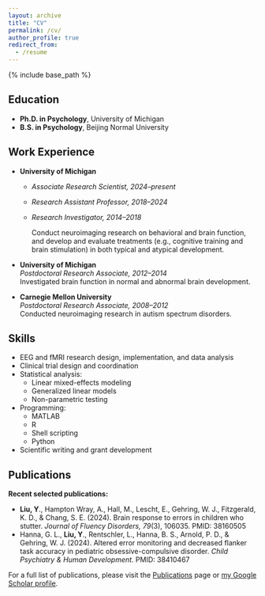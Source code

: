 ```yaml
---
layout: archive
title: "CV"
permalink: /cv/
author_profile: true
redirect_from:
  - /resume
---
```


{% include base_path %}

## Education

- **Ph.D. in Psychology**, University of Michigan  
- **B.S. in Psychology**, Beijing Normal University

## Work Experience

- **University of Michigan**
  - _Associate Research Scientist, 2024–present_ 
  - _Research Assistant Professor, 2018–2024_	
  - _Research Investigator, 2014–2018_

    Conduct neuroimaging research on behavioral and brain function, and develop and evaluate treatments (e.g., cognitive training and brain stimulation) in both typical and atypical development.

- **University of Michigan**  
  _Postdoctoral Research Associate, 2012–2014_  
  Investigated brain function in normal and abnormal brain development.

- **Carnegie Mellon University**  
  _Postdoctoral Research Associate, 2008–2012_  
  Conducted neuroimaging research in autism spectrum disorders.

## Skills

- EEG and fMRI research design, implementation, and data analysis
- Clinical trial design and coordination
- Statistical analysis:
  - Linear mixed-effects modeling
  - Generalized linear models
  - Non-parametric testing
- Programming:
  - MATLAB
  - R
  - Shell scripting
  - Python
- Scientific writing and grant development

## Publications

**Recent selected publications:**

- **Liu, Y**., Hampton Wray, A., Hall, M., Lescht, E., Gehring, W. J., Fitzgerald, K. D., & Chang, S. E. (2024). Brain response to errors in children who stutter. _Journal of Fluency Disorders, 79_(3), 106035. PMID: 38160505  
- Hanna, G. L., **Liu, Y**., Rentschler, L., Hanna, B. S., Arnold, P. D., & Gehring, W. J. (2024). Altered error monitoring and decreased flanker task accuracy in pediatric obsessive-compulsive disorder. _Child Psychiatry & Human Development_. PMID: 38410467

For a full list of publications, please visit the [Publications](/publications/) page or [my Google Scholar profile](https://scholar.google.com/citations?user=top4fSQAAAAJ&hl=en).